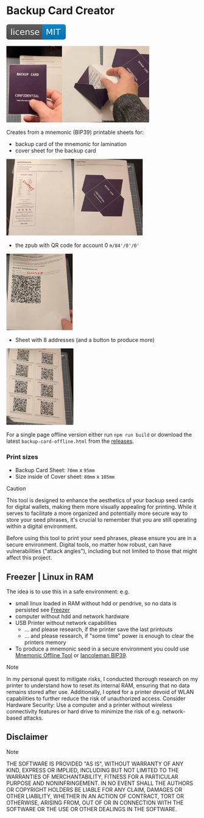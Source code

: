 # Backup Card Creator

[![MIT License Badge](docs/img/license-badge.svg)](LICENSE)

<img src="docs/img/01_closed.jpg" height="200"><img src="docs/img/02_open.jpg" height="200">

Creates from a mnemonic (BIP39) printable sheets for:
- backup card of the mnemonic for lamination
- cover sheet for the backup card 

<img src="docs/img/03_backupsheet.jpg" height="200">

- the zpub with QR code for account 0 `m/84'/0'/0'`

<img src="docs/img/04_xpub.jpg" height="200">

- Sheet with 8 addresses (and a button to produce more)

<img src="docs/img/05_addresses.jpg" height="200">

For a single page offline version either run `npm run build` or download the latest 
`backup-card-offline.html` from the [releases](https://github.com/thespielplatz/BackupCard/releases).

### Print sizes
- Backup Card Sheet: `70mm` x `95mm`
- Size inside of Cover sheet: `80mm` x `105mm`

> [!CAUTION]
> This tool is designed to enhance the aesthetics of your backup seed cards for digital wallets, making them more visually appealing for printing. While it serves to facilitate a more organized and potentially more secure way to store your seed phrases, it's crucial to remember that you are still operating within a digital environment.
>
> Before using this tool to print your seed phrases, please ensure you are in a secure environment. Digital tools, no matter how robust, can have vulnerabilities ("attack angles"), including but not limited to those that might affect this project.

## Freezer | Linux in RAM 

The idea is to use this in a safe environment: e.g. 
- small linux loaded in RAM without hdd or pendrive, so no data is persisted see [Freezer](freezer/README.md)
- computer without hdd and network hardware
- USB Printer without network capabilities
  - ... and please research, if the printer save the last printouts
  - ... and please research, if "some time" power is enough to clear the printers memory
- To produce a mnemonic seed in a secure environment you could use [Mnemonic Offline Tool](https://github.com/bitaps-com/mnemonic-offline-tool)
or [Iancoleman BIP39](https://github.com/iancoleman/bip39/blob/master/readme.md#standalone-offline-version).

> [!NOTE]
> In my personal quest to mitigate risks, I conducted thorough research on my printer to understand how to reset its internal RAM, ensuring that no data remains stored after use. Additionally, I opted for a printer devoid of WLAN capabilities to further reduce the risk of unauthorized access.
> Consider Hardware Security: Use a computer and a printer without wireless connectivity features or hard drive to minimize the risk of e.g. network-based attacks.

## Disclaimer

> [!NOTE]
> THE SOFTWARE IS PROVIDED "AS IS", WITHOUT WARRANTY OF ANY KIND, EXPRESS OR IMPLIED, INCLUDING BUT NOT LIMITED TO THE WARRANTIES OF MERCHANTABILITY, FITNESS FOR A PARTICULAR PURPOSE AND NONINFRINGEMENT. IN NO EVENT SHALL THE AUTHORS OR COPYRIGHT HOLDERS BE LIABLE FOR ANY CLAIM, DAMAGES OR OTHER LIABILITY, WHETHER IN AN ACTION OF CONTRACT, TORT OR OTHERWISE, ARISING FROM, OUT OF OR IN CONNECTION WITH THE SOFTWARE OR THE USE OR OTHER DEALINGS IN THE SOFTWARE.
